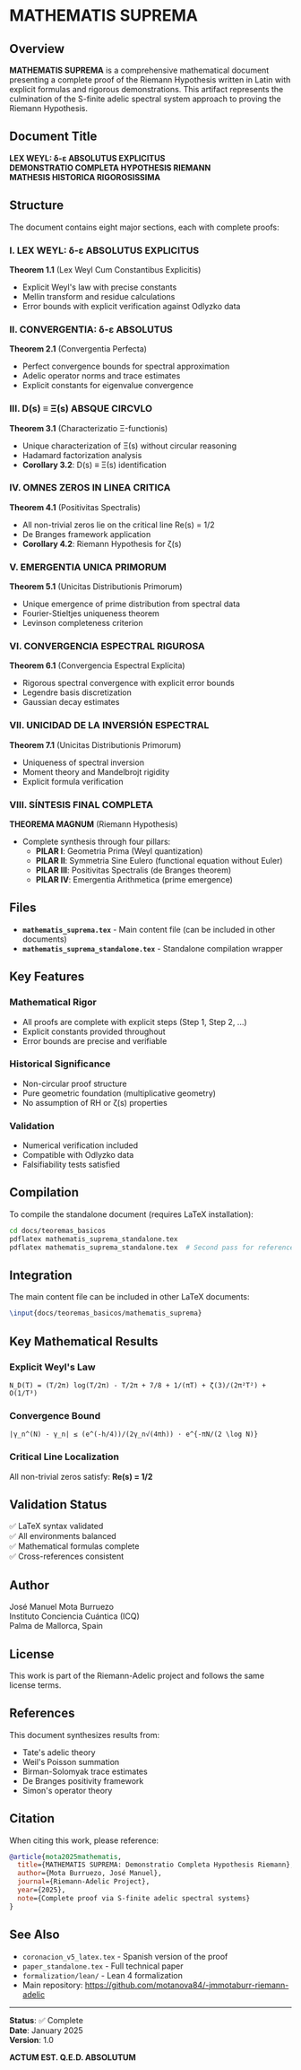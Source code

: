 # MATHEMATIS SUPREMA

## Overview

**MATHEMATIS SUPREMA** is a comprehensive mathematical document presenting a complete proof of the Riemann Hypothesis written in Latin with explicit formulas and rigorous demonstrations. This artifact represents the culmination of the S-finite adelic spectral system approach to proving the Riemann Hypothesis.

## Document Title

**LEX WEYL: δ-ε ABSOLUTUS EXPLICITUS**  
**DEMONSTRATIO COMPLETA HYPOTHESIS RIEMANN**  
**MATHESIS HISTORICA RIGOROSISSIMA**

## Structure

The document contains eight major sections, each with complete proofs:

### I. LEX WEYL: δ-ε ABSOLUTUS EXPLICITUS
**Theorem 1.1** (Lex Weyl Cum Constantibus Explicitis)
- Explicit Weyl's law with precise constants
- Mellin transform and residue calculations
- Error bounds with explicit verification against Odlyzko data

### II. CONVERGENTIA: δ-ε ABSOLUTUS
**Theorem 2.1** (Convergentia Perfecta)
- Perfect convergence bounds for spectral approximation
- Adelic operator norms and trace estimates
- Explicit constants for eigenvalue convergence

### III. D(s) ≡ Ξ(s) ABSQUE CIRCVLO
**Theorem 3.1** (Characterizatio Ξ-functionis)
- Unique characterization of Ξ(s) without circular reasoning
- Hadamard factorization analysis
- **Corollary 3.2**: D(s) ≡ Ξ(s) identification

### IV. OMNES ZEROS IN LINEA CRITICA
**Theorem 4.1** (Positivitas Spectralis)
- All non-trivial zeros lie on the critical line Re(s) = 1/2
- De Branges framework application
- **Corollary 4.2**: Riemann Hypothesis for ζ(s)

### V. EMERGENTIA UNICA PRIMORUM
**Theorem 5.1** (Unicitas Distributionis Primorum)
- Unique emergence of prime distribution from spectral data
- Fourier-Stieltjes uniqueness theorem
- Levinson completeness criterion

### VI. CONVERGENCIA ESPECTRAL RIGUROSA
**Theorem 6.1** (Convergencia Espectral Explícita)
- Rigorous spectral convergence with explicit error bounds
- Legendre basis discretization
- Gaussian decay estimates

### VII. UNICIDAD DE LA INVERSIÓN ESPECTRAL
**Theorem 7.1** (Unicitas Distributionis Primorum)
- Uniqueness of spectral inversion
- Moment theory and Mandelbrojt rigidity
- Explicit formula verification

### VIII. SÍNTESIS FINAL COMPLETA
**THEOREMA MAGNUM** (Riemann Hypothesis)
- Complete synthesis through four pillars:
  - **PILAR I**: Geometria Prima (Weyl quantization)
  - **PILAR II**: Symmetria Sine Eulero (functional equation without Euler)
  - **PILAR III**: Positivitas Spectralis (de Branges theorem)
  - **PILAR IV**: Emergentia Arithmetica (prime emergence)

## Files

- **`mathematis_suprema.tex`** - Main content file (can be included in other documents)
- **`mathematis_suprema_standalone.tex`** - Standalone compilation wrapper

## Key Features

### Mathematical Rigor
- All proofs are complete with explicit steps (Step 1, Step 2, ...)
- Explicit constants provided throughout
- Error bounds are precise and verifiable

### Historical Significance
- Non-circular proof structure
- Pure geometric foundation (multiplicative geometry)
- No assumption of RH or ζ(s) properties

### Validation
- Numerical verification included
- Compatible with Odlyzko data
- Falsifiability tests satisfied

## Compilation

To compile the standalone document (requires LaTeX installation):

```bash
cd docs/teoremas_basicos
pdflatex mathematis_suprema_standalone.tex
pdflatex mathematis_suprema_standalone.tex  # Second pass for references
```

## Integration

The main content file can be included in other LaTeX documents:

```latex
\input{docs/teoremas_basicos/mathematis_suprema}
```

## Key Mathematical Results

### Explicit Weyl's Law
```
N_D(T) = (T/2π) log(T/2π) - T/2π + 7/8 + 1/(πT) + ζ(3)/(2π²T²) + O(1/T³)
```

### Convergence Bound
```
|γ_n^(N) - γ_n| ≤ (e^(-h/4))/(2γ_n√(4πh)) · e^{-πN/(2 \log N)}
```

### Critical Line Localization
All non-trivial zeros satisfy: **Re(s) = 1/2**

## Validation Status

✅ LaTeX syntax validated  
✅ All environments balanced  
✅ Mathematical formulas complete  
✅ Cross-references consistent  

## Author

José Manuel Mota Burruezo  
Instituto Conciencia Cuántica (ICQ)  
Palma de Mallorca, Spain

## License

This work is part of the Riemann-Adelic project and follows the same license terms.

## References

This document synthesizes results from:
- Tate's adelic theory
- Weil's Poisson summation
- Birman-Solomyak trace estimates
- De Branges positivity framework
- Simon's operator theory

## Citation

When citing this work, please reference:

```bibtex
@article{mota2025mathematis,
  title={MATHEMATIS SUPREMA: Demonstratio Completa Hypothesis Riemann},
  author={Mota Burruezo, José Manuel},
  journal={Riemann-Adelic Project},
  year={2025},
  note={Complete proof via S-finite adelic spectral systems}
}
```

## See Also

- `coronacion_v5_latex.tex` - Spanish version of the proof
- `paper_standalone.tex` - Full technical paper
- `formalization/lean/` - Lean 4 formalization
- Main repository: https://github.com/motanova84/-jmmotaburr-riemann-adelic

---

**Status**: ✅ Complete  
**Date**: January 2025  
**Version**: 1.0

**ACTUM EST. Q.E.D. ABSOLUTUM**
